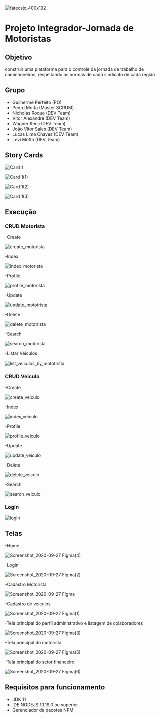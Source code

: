 ![fatecsjc_400x192](https://user-images.githubusercontent.com/58821700/94355628-07a24b80-005c-11eb-8a48-0d5b5ff3583f.png)
# Projeto Integrador-Jornada de Motoristas

## Objetivo

construir uma plataforma para o controle da jornada de trabalho de caminhoneiros, respeitando as normas de cada sindicato de cada região

## Grupo

* Guilherme Perfeito (PO)
* Pedro Motta (Master SCRUM)
* Nicholas Roque (DEV Team)
* Vitor Alexandre (DEV Team)
* Wagner Kenji (DEV Team)
* João Vitor Sales (DEV Team)
* Lucas Lima Chaves (DEV Team)
* Levi Motta (DEV Team)

## Story Cards

![Card 1](https://user-images.githubusercontent.com/58821700/94357549-23afe800-0070-11eb-945e-5814d8d82ebe.png)

![Card 1(1)](https://user-images.githubusercontent.com/58821700/94359277-827b5e80-007c-11eb-814a-07e8219312c7.png)

![Card 1(2)](https://user-images.githubusercontent.com/58821700/94359279-83ac8b80-007c-11eb-8eec-c0f22f5486f1.png)

![Card 1(3)](https://user-images.githubusercontent.com/58821700/94359281-84ddb880-007c-11eb-9cc0-f47a2801c029.png)

## Execução
### CRUD Motorista

-Create

![create_motorista](https://user-images.githubusercontent.com/58821700/94357261-bb600700-006d-11eb-89b2-9633dc007a4b.gif)

-Index

![index_motorista](https://user-images.githubusercontent.com/58821700/94357285-f6fad100-006d-11eb-95a8-f9b7687be261.gif)

-Profile

![profile_motorista](https://user-images.githubusercontent.com/58821700/94357292-0bd76480-006e-11eb-97a2-c77a2ba8b5af.gif)

-Update

![update_mototrista](https://user-images.githubusercontent.com/58821700/94357300-26a9d900-006e-11eb-9b9c-df728127ba96.gif)

-Delete

![delete_mototrista](https://user-images.githubusercontent.com/58821700/94357309-34f7f500-006e-11eb-8b12-4cbb49e17d01.gif)

-Search

![search_motorista](https://user-images.githubusercontent.com/58821700/94357318-44773e00-006e-11eb-97d3-5f92c689e7c2.gif)

-Listar Veículos

![list_veiculos_by_mototrista](https://user-images.githubusercontent.com/58821700/94357330-62dd3980-006e-11eb-835d-4fd4b5e6c23b.gif)

### CRUD Veiculo

-Create

![create_veiculo](https://user-images.githubusercontent.com/58821700/94357770-0b40cd00-0072-11eb-9940-a7a787c0d352.gif)

-Index

![index_veiculo](https://user-images.githubusercontent.com/58821700/94357778-17c52580-0072-11eb-9f80-ba40cbcc2619.gif)

-Profile

![profile_veiculo](https://user-images.githubusercontent.com/58821700/94357784-227fba80-0072-11eb-864f-3c79f02991fa.gif)

-Update

![update_veiculo](https://user-images.githubusercontent.com/58821700/94357791-30cdd680-0072-11eb-9e5b-172129a24523.gif)

-Delete

![delete_veiculo](https://user-images.githubusercontent.com/58821700/94357800-3deac580-0072-11eb-94e3-aa2a0c149c1e.gif)

-Search

![search_veiculo](https://user-images.githubusercontent.com/58821700/94357802-4a6f1e00-0072-11eb-907e-ec971af999f2.gif)

### Login

![login](https://user-images.githubusercontent.com/58821700/94357919-44c60800-0073-11eb-9522-805280d06df3.gif)

## Telas

-Home

![Screenshot_2020-09-27 Figma(4)](https://user-images.githubusercontent.com/58821700/94359958-637ecb80-0080-11eb-9b12-4469e18ba3fc.png)

-Login

![Screenshot_2020-09-27 Figma(2)](https://user-images.githubusercontent.com/58821700/94358648-eac84100-0078-11eb-8a42-8fa644d4e4b1.png)

-Cadastro Motorista

![Screenshot_2020-09-27 Figma](https://user-images.githubusercontent.com/58821700/94358654-f61b6c80-0078-11eb-9004-2c3c9b8b7b82.png)

-Cadastro de veículos

![Screenshot_2020-09-27 Figma(1)](https://user-images.githubusercontent.com/58821700/94358657-ffa4d480-0078-11eb-9d40-66d968191564.png)

-Tela principal do perfil administrativo e listagem de colaboradores

![Screenshot_2020-09-27 Figma(3)](https://user-images.githubusercontent.com/58821700/94358666-19deb280-0079-11eb-943a-db52ada11e60.png)

-Tela principal do motorista

![Screenshot_2020-09-27 Figma(5)](https://user-images.githubusercontent.com/58821700/94359919-42b67600-0080-11eb-8eb5-b13f97db9ba1.png)

-Tela principal do setor financeiro

![Screenshot_2020-09-27 Figma(6)](https://user-images.githubusercontent.com/58821700/94359944-55c94600-0080-11eb-8a89-00bd291aa4db.png)

## Requisitos para funcionamento

- JDK 11
- IDE NODEJS 10.19.0 ou superior
- Gerenciador de pacotes NPM
